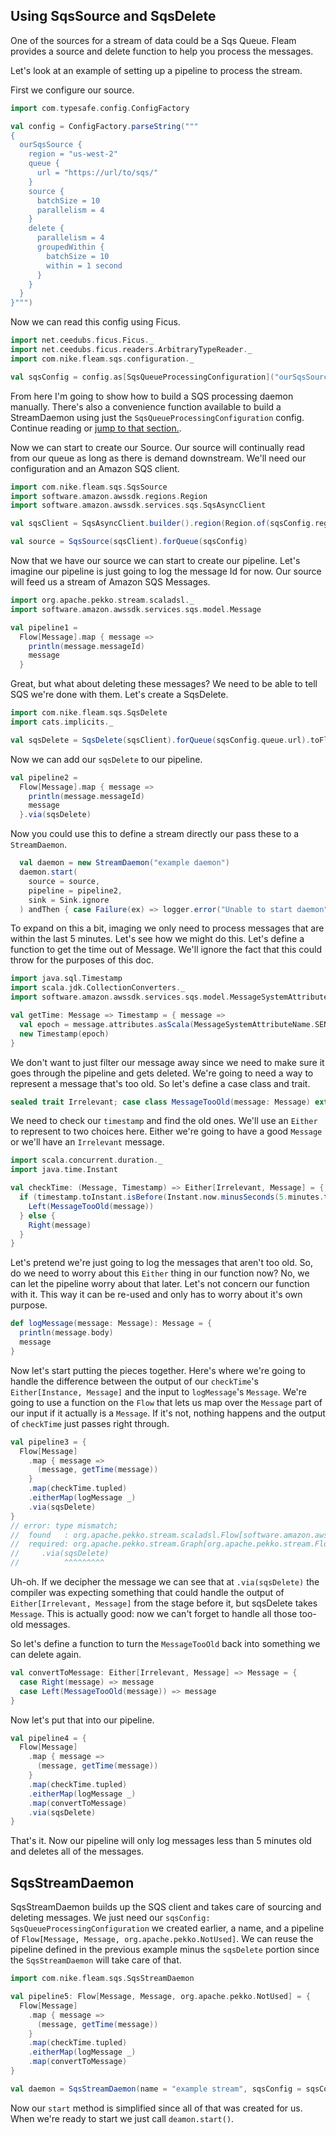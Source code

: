 ## Using SqsSource and SqsDelete

One of the sources for a stream of data could be a Sqs Queue. Fleam provides a source and delete function to help you
process the messages.

Let's look at an example of setting up a pipeline to process the stream.

First we configure our source.
```scala
import com.typesafe.config.ConfigFactory

val config = ConfigFactory.parseString("""
{
  ourSqsSource {
    region = "us-west-2"
    queue {
      url = "https://url/to/sqs/"
    }
    source {
      batchSize = 10
      parallelism = 4
    }
    delete {
      parallelism = 4
      groupedWithin {
        batchSize = 10
        within = 1 second
      }
    }
  }
}""")
```

Now we can read this config using Ficus.
```scala
import net.ceedubs.ficus.Ficus._
import net.ceedubs.ficus.readers.ArbitraryTypeReader._
import com.nike.fleam.sqs.configuration._

val sqsConfig = config.as[SqsQueueProcessingConfiguration]("ourSqsSource")
```

From here I'm going to show how to build a SQS processing daemon manually. There's also a convenience function available
to build a StreamDaemon using just the `SqsQueueProcessingConfiguration` config. Continue reading or [jump to that
section.](#SqsStreamDaemon).

Now we can start to create our Source. Our source will continually read from our queue as long as there is demand
downstream.
 We'll need our configuration and an Amazon SQS client.
```scala
import com.nike.fleam.sqs.SqsSource
import software.amazon.awssdk.regions.Region
import software.amazon.awssdk.services.sqs.SqsAsyncClient

val sqsClient = SqsAsyncClient.builder().region(Region.of(sqsConfig.region)).build()

val source = SqsSource(sqsClient).forQueue(sqsConfig)
```

Now that we have our source we can start to create our pipeline. Let's imagine our pipeline is just going to log the
message Id for now. Our source will feed us a stream of Amazon SQS Messages.
```scala
import org.apache.pekko.stream.scaladsl._
import software.amazon.awssdk.services.sqs.model.Message

val pipeline1 =
  Flow[Message].map { message =>
    println(message.messageId)
    message
  }
```

Great, but what about deleting these messages? We need to be able to tell SQS we're done with them. Let's create a
SqsDelete.
```scala
import com.nike.fleam.sqs.SqsDelete
import cats.implicits._

val sqsDelete = SqsDelete(sqsClient).forQueue(sqsConfig.queue.url).toFlow[Message](sqsConfig.delete)
```

Now we can add our `sqsDelete` to our pipeline.
```scala
val pipeline2 =
  Flow[Message].map { message =>
    println(message.messageId)
    message
  }.via(sqsDelete)
```

Now you could use this to define a stream directly our pass these to a `StreamDaemon`.

```scala
  val daemon = new StreamDaemon("example daemon")
  daemon.start(
    source = source,
    pipeline = pipeline2,
    sink = Sink.ignore
  ) andThen { case Failure(ex) => logger.error("Unable to start daemon", ex) }
```

To expand on this a bit, imaging we only need to process messages that are within the last 5 minutes. Let's see how we
might do this. Let's define a function to get the time out of Message. We'll ignore the fact that this could throw for
the purposes of this doc.
```scala
import java.sql.Timestamp
import scala.jdk.CollectionConverters._
import software.amazon.awssdk.services.sqs.model.MessageSystemAttributeName

val getTime: Message => Timestamp = { message =>
  val epoch = message.attributes.asScala(MessageSystemAttributeName.SENT_TIMESTAMP).toLong
  new Timestamp(epoch)
}
```

We don't want to just filter our message away since we need to make sure it goes through the pipeline and gets deleted.
We're going to need a way to represent a message that's too old. So let's define a case class and trait.
```scala
sealed trait Irrelevant; case class MessageTooOld(message: Message) extends Irrelevant
```

We need to check our `timestamp` and find the old ones. We'll use an `Either` to represent to two choices here. Either
we're going to have a good `Message` or we'll have an `Irrelevant` message.
```scala
import scala.concurrent.duration._
import java.time.Instant

val checkTime: (Message, Timestamp) => Either[Irrelevant, Message] = { (message, timestamp) =>
  if (timestamp.toInstant.isBefore(Instant.now.minusSeconds(5.minutes.toSeconds))) {
    Left(MessageTooOld(message))
  } else {
    Right(message)
  }
}
```

Let's pretend we're just going to log the messages that aren't too old. So, do we need to worry about this `Either`
thing in our function now? No, we can let the pipeline worry about that later. Let's not concern our function with it.
This way it can be re-used and only has to worry about it's own purpose.
```scala
def logMessage(message: Message): Message = {
  println(message.body)
  message
}
```

Now let's start putting the pieces together. Here's where we're going to handle the difference between the output of our
`checkTime`'s `Either[Instance, Message]` and the input to `logMessage`'s `Message`. We're going to use a function on
the `Flow` that lets us map over the `Message` part of our input if it actually is a `Message`. If it's not, nothing
happens and the output of `checkTime` just passes right through.
```scala
val pipeline3 = {
  Flow[Message]
    .map { message =>
      (message, getTime(message))
    }
    .map(checkTime.tupled)
    .eitherMap(logMessage _)
    .via(sqsDelete)
}
// error: type mismatch;
//  found   : org.apache.pekko.stream.scaladsl.Flow[software.amazon.awssdk.services.sqs.model.Message,com.nike.fleam.sqs.BatchResult[software.amazon.awssdk.services.sqs.model.Message],org.apache.pekko.NotUsed]
//  required: org.apache.pekko.stream.Graph[org.apache.pekko.stream.FlowShape[scala.util.Either[repl.MdocSession.MdocApp.Irrelevant,software.amazon.awssdk.services.sqs.model.Message],?],?]
//     .via(sqsDelete)
//          ^^^^^^^^^
```

Uh-oh. If we decipher the message we can see that at `.via(sqsDelete)` the compiler was expecting something that could
handle the output of `Either[Irrelevant, Message]` from the stage before it, but sqsDelete takes `Message`. This is
actually good: now we can't forget to handle all those too-old messages.

So let's define a function to turn the `MessageTooOld` back into something we can delete again.

```scala
val convertToMessage: Either[Irrelevant, Message] => Message = {
  case Right(message) => message
  case Left(MessageTooOld(message)) => message
}
```

Now let's put that into our pipeline.
```scala
val pipeline4 = {
  Flow[Message]
    .map { message =>
      (message, getTime(message))
    }
    .map(checkTime.tupled)
    .eitherMap(logMessage _)
    .map(convertToMessage)
    .via(sqsDelete)
}
```

That's it. Now our pipeline will only log messages less than 5 minutes old and deletes all of the messages.

<a name="SqsStreamDaemon"></a>
## SqsStreamDaemon

SqsStreamDaemon builds up the SQS client and takes care of sourcing and deleting messages. We just need our `sqsConfig:
SqsQueueProcessingConfiguration` we created earlier, a name, and a pipeline of `Flow[Message, Message, org.apache.pekko.NotUsed]`.
We can reuse the pipeline defined in the previous example minus the `sqsDelete` portion since the `SqsStreamDaemon` will
take care of that.

```scala
import com.nike.fleam.sqs.SqsStreamDaemon

val pipeline5: Flow[Message, Message, org.apache.pekko.NotUsed] = {
  Flow[Message]
    .map { message =>
      (message, getTime(message))
    }
    .map(checkTime.tupled)
    .eitherMap(logMessage _)
    .map(convertToMessage)
}

val daemon = SqsStreamDaemon(name = "example stream", sqsConfig = sqsConfig, pipeline5)
```

Now our `start` method is simplified since all of that was created for us. When we're ready to start we just call
`deamon.start()`.
